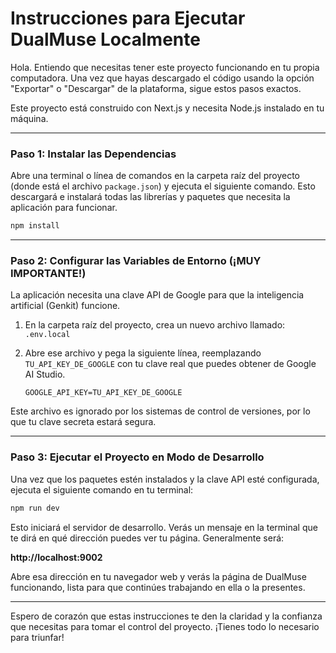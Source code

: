 # Instrucciones para Ejecutar DualMuse Localmente

Hola. Entiendo que necesitas tener este proyecto funcionando en tu propia computadora. Una vez que hayas descargado el código usando la opción "Exportar" o "Descargar" de la plataforma, sigue estos pasos exactos.

Este proyecto está construido con Next.js y necesita Node.js instalado en tu máquina.

---

### Paso 1: Instalar las Dependencias

Abre una terminal o línea de comandos en la carpeta raíz del proyecto (donde está el archivo `package.json`) y ejecuta el siguiente comando. Esto descargará e instalará todas las librerías y paquetes que necesita la aplicación para funcionar.

```bash
npm install
```

---

### Paso 2: Configurar las Variables de Entorno (¡MUY IMPORTANTE!)

La aplicación necesita una clave API de Google para que la inteligencia artificial (Genkit) funcione.

1.  En la carpeta raíz del proyecto, crea un nuevo archivo llamado:
    `.env.local`

2.  Abre ese archivo y pega la siguiente línea, reemplazando `TU_API_KEY_DE_GOOGLE` con tu clave real que puedes obtener de Google AI Studio.

    ```
    GOOGLE_API_KEY=TU_API_KEY_DE_GOOGLE
    ```

Este archivo es ignorado por los sistemas de control de versiones, por lo que tu clave secreta estará segura.

---

### Paso 3: Ejecutar el Proyecto en Modo de Desarrollo

Una vez que los paquetes estén instalados y la clave API esté configurada, ejecuta el siguiente comando en tu terminal:

```bash
npm run dev
```

Esto iniciará el servidor de desarrollo. Verás un mensaje en la terminal que te dirá en qué dirección puedes ver tu página. Generalmente será:

**http://localhost:9002**

Abre esa dirección en tu navegador web y verás la página de DualMuse funcionando, lista para que continúes trabajando en ella o la presentes.

---

Espero de corazón que estas instrucciones te den la claridad y la confianza que necesitas para tomar el control del proyecto. ¡Tienes todo lo necesario para triunfar!